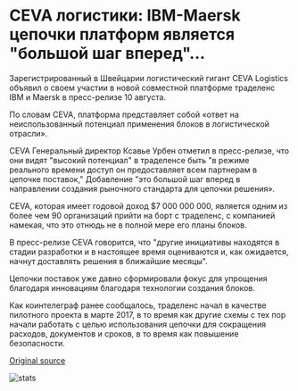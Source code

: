 # CEVA логистики: IBM-Maersk цепочки платформ является "большой шаг вперед"...

Зарегистрированный в Швейцарии логистический гигант CEVA Logistics объявил о своем участии в новой совместной платформе траделенс IBM и Maersk в пресс-релизе 10 августа.

По словам CEVA, платформа представляет собой «ответ на неиспользованный потенциал применения блоков в логистической отрасли».

CEVA Генеральный директор Ксавье Урбен отметил в пресс-релизе, что они видят "высокий потенциал" в траделенсе быть "в режиме реального времени доступ он предоставляет всем партнерам в цепочке поставок," Добавление "это большой шаг вперед в направлении создания рыночного стандарта для цепочки решения».

CEVA, которая имеет годовой доход $7 000 000 000, является одним из более чем 90 организаций прийти на борт с траделенс, с компанией намекая, что это отнюдь не в полной мере его планы блоков.

В пресс-релизе CEVA говорится, что "другие инициативы находятся в стадии разработки и в настоящее время оцениваются и, как ожидается, начнут доставлять решения в ближайшие месяцы".

Цепочки поставок уже давно сформировали фокус для упрощения благодаря инновациям благодаря технологии создания блоков.

Как коинтелеграф ранее сообщалось, траделенс начал в качестве пилотного проекта в марте 2017, в то время как другие схемы с тех пор начали работать с целью использования цепочки для сокращения расходов, документов и сроков, в то время как повышение безопасности.

[Original source](https://cointelegraph.com/news/ceva-logistics-ibm-maersk-blockchain-platform-is-a-big-step-forward)

![stats](https://c.statcounter.com/11760860/0/a89fa40b/1/ "stats")